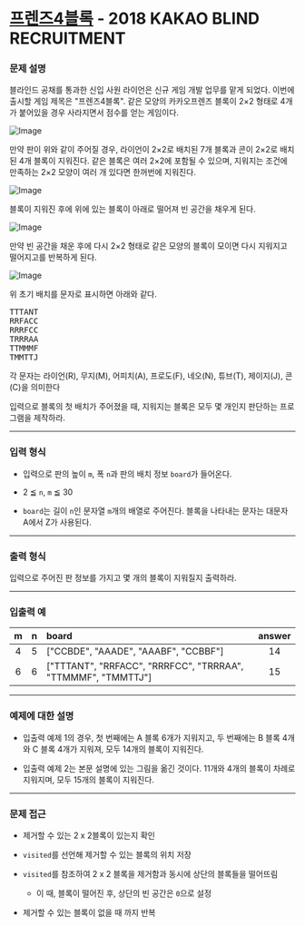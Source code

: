 # [프렌즈4블록](https://programmers.co.kr/learn/courses/30/lessons/17679) - 2018 KAKAO BLIND RECRUITMENT

### 문제 설명

블라인드 공채를 통과한 신입 사원 라이언은 신규 게임 개발 업무를 맡게 되었다. 이번에 출시할 게임 제목은 "프렌즈4블록".
같은 모양의 카카오프렌즈 블록이 2×2 형태로 4개가 붙어있을 경우 사라지면서 점수를 얻는 게임이다.

![Image](http://t1.kakaocdn.net/welcome2018/pang1.png)

만약 판이 위와 같이 주어질 경우, 라이언이 2×2로 배치된 7개 블록과 콘이 2×2로 배치된 4개 블록이 지워진다. 같은 블록은 여러 2×2에 포함될 수 있으며, 지워지는 조건에 만족하는 2×2 모양이 여러 개 있다면 한꺼번에 지워진다.

![Image](http://t1.kakaocdn.net/welcome2018/pang2.png)

블록이 지워진 후에 위에 있는 블록이 아래로 떨어져 빈 공간을 채우게 된다.

![Image](http://t1.kakaocdn.net/welcome2018/pang3.png)

만약 빈 공간을 채운 후에 다시 2×2 형태로 같은 모양의 블록이 모이면 다시 지워지고 떨어지고를 반복하게 된다.

![Image](http://t1.kakaocdn.net/welcome2018/pang4.png)

위 초기 배치를 문자로 표시하면 아래와 같다.

<pre>TTTANT
RRFACC
RRRFCC
TRRRAA
TTMMMF
TMMTTJ</pre>

각 문자는 라이언(R), 무지(M), 어피치(A), 프로도(F), 네오(N), 튜브(T), 제이지(J), 콘(C)을 의미한다

입력으로 블록의 첫 배치가 주어졌을 때, 지워지는 블록은 모두 몇 개인지 판단하는 프로그램을 제작하라.

---

### 입력 형식

  - 입력으로 판의 높이 `m`, 폭 `n`과 판의 배치 정보 `board`가 들어온다.

  - 2 ≦ `n`, `m` ≦ 30

  - `board`는 길이 `n`인 문자열 `m`개의 배열로 주어진다. 블록을 나타내는 문자는 대문자 A에서 Z가 사용된다.

---

### 출력 형식

입력으로 주어진 판 정보를 가지고 몇 개의 블록이 지워질지 출력하라.

---

### 입출력 예

|   m   |   n   | board                                                        | answer |
| :---: | :---: | :----------------------------------------------------------- | :----: |
|   4   |   5   | ["CCBDE", "AAADE", "AAABF", "CCBBF"]                         |   14   |
|   6   |   6   | ["TTTANT", "RRFACC", "RRRFCC", "TRRRAA", "TTMMMF", "TMMTTJ"] |   15   |

---

### 예제에 대한 설명

  - 입출력 예제 1의 경우, 첫 번째에는 A 블록 6개가 지워지고, 두 번째에는 B 블록 4개와 C 블록 4개가 지워져, 모두 14개의 블록이 지워진다.

  - 입출력 예제 2는 본문 설명에 있는 그림을 옮긴 것이다. 11개와 4개의 블록이 차례로 지워지며, 모두 15개의 블록이 지워진다.

---

### 문제 접근

  - 제거할 수 있는 2 x 2블록이 있는지 확인

  - `visited`를 선언해 제거할 수 있는 블록의 위치 저장

  - `visited`를 참조하여 2 x 2 블록을 제거함과 동시에 상단의 블록들을 떨어뜨림

    - 이 때, 블록이 떨어진 후, 상단의 빈 공간은 `0`으로 설정

  - 제거할 수 있는 블록이 없을 때 까지 반복